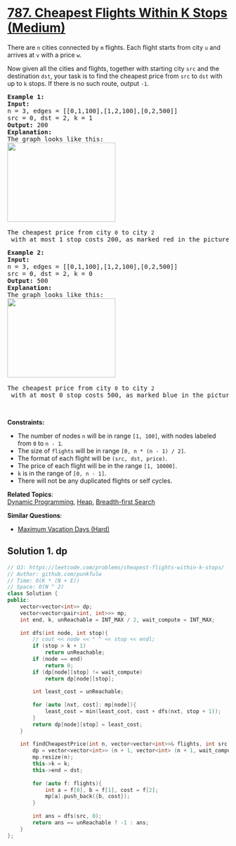 # [787. Cheapest Flights Within K Stops (Medium)](https://leetcode.com/problems/cheapest-flights-within-k-stops/)

<p>There are <code>n</code> cities connected by&nbsp;<code>m</code> flights. Each flight starts from city&nbsp;<code>u</code> and arrives at&nbsp;<code>v</code> with a price <code>w</code>.</p>

<p>Now given all the cities and flights, together with starting city <code>src</code> and the destination&nbsp;<code>dst</code>, your task is to find the cheapest price from <code>src</code> to <code>dst</code> with up to <code>k</code> stops. If there is no such route, output <code>-1</code>.</p>

<pre><strong>Example 1:</strong>
<strong>Input:</strong> 
n = 3, edges = [[0,1,100],[1,2,100],[0,2,500]]
src = 0, dst = 2, k = 1
<strong>Output:</strong> 200
<strong>Explanation:</strong> 
The graph looks like this:
<img alt="" src="https://s3-lc-upload.s3.amazonaws.com/uploads/2018/02/16/995.png" style="height:180px; width:246px">

The cheapest price from city <code>0</code> to city <code>2</code> with at most 1 stop costs 200, as marked red in the picture.</pre>

<pre><strong>Example 2:</strong>
<strong>Input:</strong> 
n = 3, edges = [[0,1,100],[1,2,100],[0,2,500]]
src = 0, dst = 2, k = 0
<strong>Output:</strong> 500
<strong>Explanation:</strong> 
The graph looks like this:
<img alt="" src="https://s3-lc-upload.s3.amazonaws.com/uploads/2018/02/16/995.png" style="height:180px; width:246px">

The cheapest price from city <code>0</code> to city <code>2</code> with at most 0 stop costs 500, as marked blue in the picture.
</pre>

<p>&nbsp;</p>
<p><strong>Constraints:</strong></p>

<ul>
	<li>The number of&nbsp;nodes&nbsp;<code>n</code> will be&nbsp;in range <code>[1, 100]</code>, with nodes labeled from <code>0</code> to <code>n</code><code> - 1</code>.</li>
	<li>The&nbsp;size of <code>flights</code> will be&nbsp;in range <code>[0, n * (n - 1) / 2]</code>.</li>
	<li>The format of each flight will be <code>(src, </code><code>dst</code><code>, price)</code>.</li>
	<li>The price of each flight will be in the range <code>[1, 10000]</code>.</li>
	<li><code>k</code> is in the range of <code>[0, n - 1]</code>.</li>
	<li>There&nbsp;will&nbsp;not&nbsp;be&nbsp;any&nbsp;duplicated&nbsp;flights or&nbsp;self&nbsp;cycles.</li>
</ul>


**Related Topics**:  
[Dynamic Programming](https://leetcode.com/tag/dynamic-programming/), [Heap](https://leetcode.com/tag/heap/), [Breadth-first Search](https://leetcode.com/tag/breadth-first-search/)

**Similar Questions**:
* [Maximum Vacation Days (Hard)](https://leetcode.com/problems/maximum-vacation-days/)

## Solution 1. dp

```cpp
// OJ: https://leetcode.com/problems/cheapest-flights-within-k-stops/
// Author: github.com/punkfulw
// Time: O(K * (N + E))
// Space: O(N ^ 2)
class Solution {
public:
    vector<vector<int>> dp;
    vector<vector<pair<int, int>>> mp;
    int end, k, unReachable = INT_MAX / 2, wait_compute = INT_MAX;
    
    int dfs(int node, int stop){
        // cout << node << " " << stop << endl;
        if (stop > k + 1)
            return unReachable;
        if (node == end)
            return 0;
        if (dp[node][stop] != wait_compute)
            return dp[node][stop];
        
        int least_cost = unReachable;
        
        for (auto [nxt, cost]: mp[node]){
            least_cost = min(least_cost, cost + dfs(nxt, stop + 1));
        }
        return dp[node][stop] = least_cost;
    }
    
    int findCheapestPrice(int n, vector<vector<int>>& flights, int src, int dst, int k) {
        dp = vector<vector<int>> (n + 1, vector<int> (n + 1, wait_compute));
        mp.resize(n);
        this->k = k;
        this->end = dst;
        
        for (auto f: flights){
            int a = f[0], b = f[1], cost = f[2];
            mp[a].push_back({b, cost});
        }
        
        int ans = dfs(src, 0);
        return ans == unReachable ? -1 : ans;
    }
};
```


